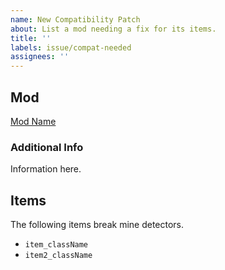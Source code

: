 ```yaml
---
name: New Compatibility Patch
about: List a mod needing a fix for its items.
title: ''
labels: issue/compat-needed
assignees: ''
---
```


## Mod
[Mod Name](https://steamcommunity.com/sharedfiles/filedetails/?id=STEAM_ID)

### Additional Info
Information here.

## Items
The following items break mine detectors.
- `item_className`
- `item2_className`